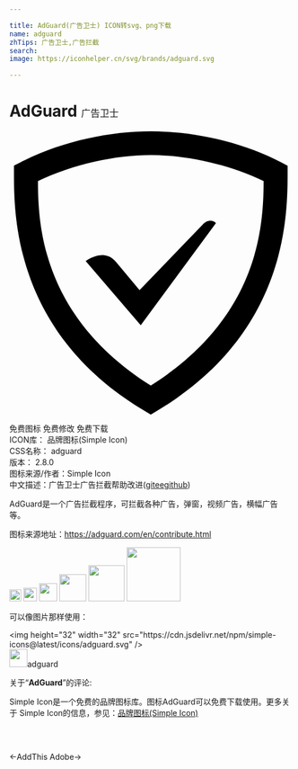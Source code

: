 ```yaml
---

title: AdGuard(广告卫士) ICON转svg、png下载
name: adguard
zhTips: 广告卫士,广告拦截
search: 
image: https://iconhelper.cn/svg/brands/adguard.svg

---
```


# AdGuard  <small style="font-size: 60%;font-weight: 100">广告卫士</small>

<div id="svg" class="svg-wrap">
<svg role="img" xmlns="http://www.w3.org/2000/svg" viewBox="0 0 24 24"><title>AdGuard icon</title><path d="M12 0C8.519 0 4.426.828.931 2.628l-.545.279v.616c0 3.711.071 13.613 11.101 20.169L12 24l.513-.308c11.03-6.556 11.1-16.458 11.1-20.17v-.608l-.538-.282C19.622.825 15.481 0 12 0zm0 2.012c2.978 0 6.584.763 9.576 2.197-.008 3.888-.418 11.543-9.576 17.33-9.158-5.787-9.569-13.442-9.576-17.33C5.46 2.77 9.022 2.012 12 2.012zm5.035 5.565c-.26.008-.484.173-.61.299l-5.38 5.58-2.012-2.413c-.955-1.106-2.262-.251-2.564-.05l4.677 5.43 6.385-8.648a.7.7 0 00-.496-.198z"/></svg>
</div>
<detail full-name='adguard'></detail>

<div class="detail-page">
<p>
<span><span class="badge-success badge">免费图标</span> <span class="badge-success badge">免费修改</span>  <span class="badge-success badge">免费下载</span> </span>
<br/>
<span>
ICON库：
<span class="badge-secondary badge">品牌图标(Simple Icon)</span> 
</span>
<br/>
<span>
CSS名称：
<span class="badge-secondary badge">adguard</span> 
</span>

<br/>
<span>
版本：
<span class="badge-secondary badge">2.8.0</span> 
</span>
<br/>
<span>图标来源/作者：<span class="badge-light badge">Simple Icon</span></span> 
<br/>
<span class="zh-detail">中文描述：<span class="badge-primary badge">广告卫士</span><span class="badge-primary badge">广告拦截</span><span class="help-link"><span>帮助改进</span>(<a href="https://gitee.com/liuwave/icon-helper/edit/master/json/brands/adguard.json" target="_blank" rel="noopener noreferrer">gitee</a><a href="https://github.com/liuwave/icon-helper/edit/master/json/brands/adguard.json" target="_blank" rel="noopener noreferrer">github</a></span>)</span><br/>
</p>
</div><div class="description description alert alert-light"><p>AdGuard是一个广告拦截程序，可拦截各种广告，弹窗，视频广告，横幅广告等。</p><p>图标来源地址：<a href="https://adguard.com/en/contribute.html" target="_blank" rel="noopener noreferrer">https://adguard.com/en/contribute.html</a></p></div>
<div class="alert alert-dark">
<img height="21" width="21" src="https://cdn.jsdelivr.net/npm/simple-icons@latest/icons/adguard.svg" />
<img height="24" width="24" src="https://cdn.jsdelivr.net/npm/simple-icons@latest/icons/adguard.svg" />
<img height="32" width="32" src="https://cdn.jsdelivr.net/npm/simple-icons@latest/icons/adguard.svg" />
<img height="48" width="48" src="https://cdn.jsdelivr.net/npm/simple-icons@latest/icons/adguard.svg" />
<img height="64" width="64" src="https://cdn.jsdelivr.net/npm/simple-icons@latest/icons/adguard.svg" />
<img height="96" width="96" src="https://cdn.jsdelivr.net/npm/simple-icons@latest/icons/adguard.svg" />

</div>
<div>
  <p>可以像图片那样使用：    
  </p>
  <div class="alert alert-primary" style="font-size: 14px">
    &lt;img height="32" width="32" src="https://cdn.jsdelivr.net/npm/simple-icons@latest/icons/adguard.svg" /&gt;
    <copy-btn content='<img height="32" width="32" src="https://cdn.jsdelivr.net/npm/simple-icons@latest/icons/adguard.svg" />'></copy-btn>
  </div>
  <div class="alert alert-secondary">
    <img height="32" width="32" src="https://cdn.jsdelivr.net/npm/simple-icons@latest/icons/adguard.svg" />adguard
    <copy-btn content="adguard" btn-title="复制图标名称"></copy-btn>
  </div>
</div>
<div class="icon-detail__container">
<p>关于“<b>AdGuard</b>”的评论:</p>
</div>
<Vssue title="关于“AdGuard”的评论" />
<div><p>Simple Icon是一个免费的品牌图标库。图标AdGuard可以免费下载使用。更多关于  Simple Icon的信息，参见：<a target="_blank" href="https://iconhelper.cn/brands.html">品牌图标(Simple Icon)</a>
</p></div>


<div style="padding:2rem 0 " class="page-nav"><p class="inner"><span class="prev">←<router-link to="/icon/addthis.html">AddThis</router-link></span> <span class="next"><router-link to="/icon/adobe.html">Adobe</router-link>→</span></p></div>
